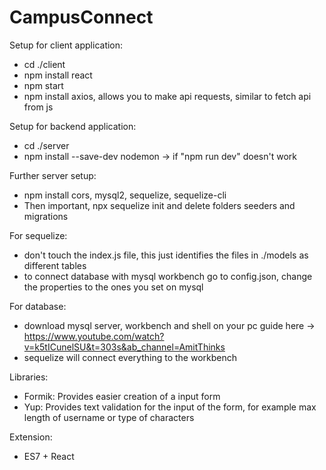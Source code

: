 <!-- @format -->

# CampusConnect

Setup for client application:

- cd ./client
- npm install react
- npm start
- npm install axios, allows you to make api requests, similar to fetch api from js

Setup for backend application:

- cd ./server
- npm install --save-dev nodemon -> if "npm run dev" doesn't work

Further server setup:

- npm install cors, mysql2, sequelize, sequelize-cli
- Then important, npx sequelize init and delete folders seeders and migrations

For sequelize:

- don't touch the index.js file, this just identifies the files in ./models as different tables
- to connect database with mysql workbench go to config.json, change the properties to the ones you set on mysql

For database:

- download mysql server, workbench and shell on your pc
  guide here -> https://www.youtube.com/watch?v=k5tICunelSU&t=303s&ab_channel=AmitThinks
- sequelize will connect everything to the workbench

Libraries:

- Formik: Provides easier creation of a input form
- Yup: Provides text validation for the input of the form, for example max length of username or type of characters

Extension:

- ES7 + React
